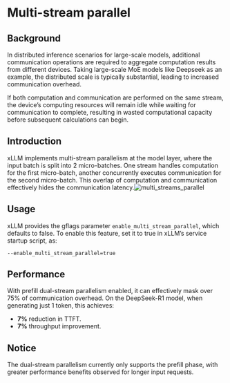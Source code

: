 # Multi-stream parallel

## Background
In distributed inference scenarios for large-scale models, additional communication operations are required to aggregate computation results from different devices. Taking large-scale MoE models like Deepseek as an example, the distributed scale is typically substantial, leading to increased communication overhead.

If both computation and communication are performed on the same stream, the device’s computing resources will remain idle while waiting for communication to complete, resulting in wasted computational capacity before subsequent calculations can begin.


## Introduction
xLLM implements multi-stream parallelism at the model layer, where the input batch is split into 2 micro-batches. One stream handles computation for the first micro-batch, another concurrently executes communication for the second micro-batch.
This overlap of computation and communication effectively hides the communication latency.![multi_streams_parallel](../../assets/multi_streams_architecture.jpg)


## Usage

xLLM provides the gflags parameter `enable_multi_stream_parallel`, which defaults to false. To enable this feature, set it to true in xLLM’s service startup script, as:
```shell
--enable_multi_stream_parallel=true
```


## Performance
With prefill dual-stream parallelism enabled, it can effectively mask over 75% of communication overhead.
On the DeepSeek-R1 model, when generating just 1 token, this achieves:
-  **7%** reduction in TTFT.
-  **7%** throughput improvement.


## Notice
The dual-stream parallelism currently only supports the prefill phase, with greater performance benefits observed for longer input requests.